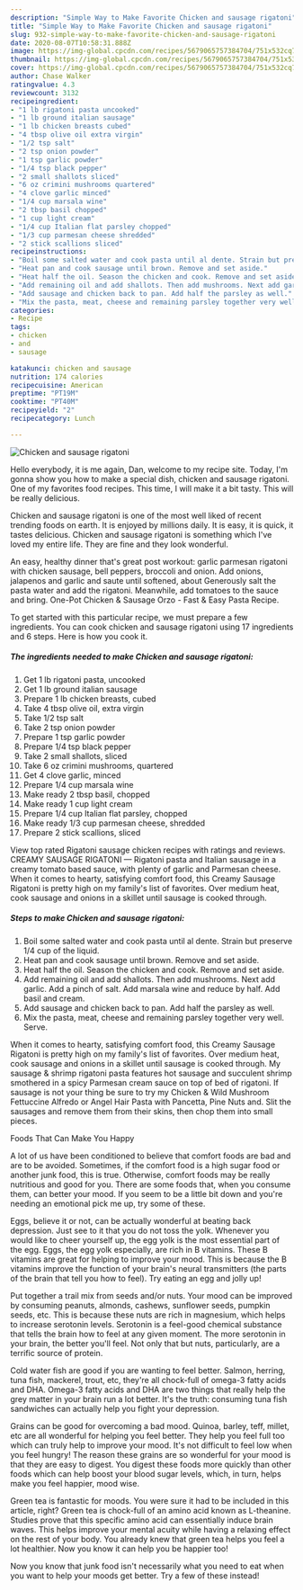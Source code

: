 ```yaml
---
description: "Simple Way to Make Favorite Chicken and sausage rigatoni"
title: "Simple Way to Make Favorite Chicken and sausage rigatoni"
slug: 932-simple-way-to-make-favorite-chicken-and-sausage-rigatoni
date: 2020-08-07T10:58:31.888Z
image: https://img-global.cpcdn.com/recipes/5679065757384704/751x532cq70/chicken-and-sausage-rigatoni-recipe-main-photo.jpg
thumbnail: https://img-global.cpcdn.com/recipes/5679065757384704/751x532cq70/chicken-and-sausage-rigatoni-recipe-main-photo.jpg
cover: https://img-global.cpcdn.com/recipes/5679065757384704/751x532cq70/chicken-and-sausage-rigatoni-recipe-main-photo.jpg
author: Chase Walker
ratingvalue: 4.3
reviewcount: 3132
recipeingredient:
- "1 lb rigatoni pasta uncooked"
- "1 lb ground italian sausage"
- "1 lb chicken breasts cubed"
- "4 tbsp olive oil extra virgin"
- "1/2 tsp salt"
- "2 tsp onion powder"
- "1 tsp garlic powder"
- "1/4 tsp black pepper"
- "2 small shallots sliced"
- "6 oz crimini mushrooms quartered"
- "4 clove garlic minced"
- "1/4 cup marsala wine"
- "2 tbsp basil chopped"
- "1 cup light cream"
- "1/4 cup Italian flat parsley chopped"
- "1/3 cup parmesan cheese shredded"
- "2 stick scallions sliced"
recipeinstructions:
- "Boil some salted water and cook pasta until al dente. Strain but preserve 1/4 cup of the liquid."
- "Heat pan and cook sausage until brown. Remove and set aside."
- "Heat half the oil. Season the chicken and cook. Remove and set aside."
- "Add remaining oil and add shallots. Then add mushrooms. Next add garlic. Add a pinch of salt. Add marsala wine and reduce by half. Add basil and cream."
- "Add sausage and chicken back to pan. Add half the parsley as well."
- "Mix the pasta, meat, cheese and remaining parsley together very well. Serve."
categories:
- Recipe
tags:
- chicken
- and
- sausage

katakunci: chicken and sausage 
nutrition: 174 calories
recipecuisine: American
preptime: "PT19M"
cooktime: "PT40M"
recipeyield: "2"
recipecategory: Lunch

---
```



![Chicken and sausage rigatoni](https://img-global.cpcdn.com/recipes/5679065757384704/751x532cq70/chicken-and-sausage-rigatoni-recipe-main-photo.jpg)

Hello everybody, it is me again, Dan, welcome to my recipe site. Today, I'm gonna show you how to make a special dish, chicken and sausage rigatoni. One of my favorites food recipes. This time, I will make it a bit tasty. This will be really delicious.

Chicken and sausage rigatoni is one of the most well liked of recent trending foods on earth. It is enjoyed by millions daily. It is easy, it is quick, it tastes delicious. Chicken and sausage rigatoni is something which I've loved my entire life. They are fine and they look wonderful.

An easy, healthy dinner that&#39;s great post workout: garlic parmesan rigatoni with chicken sausage, bell peppers, broccoli and onion. Add onions, jalapenos and garlic and saute until softened, about Generously salt the pasta water and add the rigatoni. Meanwhile, add tomatoes to the sauce and bring. One-Pot Chicken &amp; Sausage Orzo - Fast &amp; Easy Pasta Recipe.


To get started with this particular recipe, we must prepare a few ingredients. You can cook chicken and sausage rigatoni using 17 ingredients and 6 steps. Here is how you cook it.

<!--inarticleads1-->

##### The ingredients needed to make Chicken and sausage rigatoni:

1. Get 1 lb rigatoni pasta, uncooked
1. Get 1 lb ground italian sausage
1. Prepare 1 lb chicken breasts, cubed
1. Take 4 tbsp olive oil, extra virgin
1. Take 1/2 tsp salt
1. Take 2 tsp onion powder
1. Prepare 1 tsp garlic powder
1. Prepare 1/4 tsp black pepper
1. Take 2 small shallots, sliced
1. Take 6 oz crimini mushrooms, quartered
1. Get 4 clove garlic, minced
1. Prepare 1/4 cup marsala wine
1. Make ready 2 tbsp basil, chopped
1. Make ready 1 cup light cream
1. Prepare 1/4 cup Italian flat parsley, chopped
1. Make ready 1/3 cup parmesan cheese, shredded
1. Prepare 2 stick scallions, sliced


View top rated Rigatoni sausage chicken recipes with ratings and reviews. CREAMY SAUSAGE RIGATONI — Rigatoni pasta and Italian sausage in a creamy tomato based sauce, with plenty of garlic and Parmesan cheese. When it comes to hearty, satisfying comfort food, this Creamy Sausage Rigatoni is pretty high on my family&#39;s list of favorites. Over medium heat, cook sausage and onions in a skillet until sausage is cooked through. 

<!--inarticleads2-->

##### Steps to make Chicken and sausage rigatoni:

1. Boil some salted water and cook pasta until al dente. Strain but preserve 1/4 cup of the liquid.
1. Heat pan and cook sausage until brown. Remove and set aside.
1. Heat half the oil. Season the chicken and cook. Remove and set aside.
1. Add remaining oil and add shallots. Then add mushrooms. Next add garlic. Add a pinch of salt. Add marsala wine and reduce by half. Add basil and cream.
1. Add sausage and chicken back to pan. Add half the parsley as well.
1. Mix the pasta, meat, cheese and remaining parsley together very well. Serve.


When it comes to hearty, satisfying comfort food, this Creamy Sausage Rigatoni is pretty high on my family&#39;s list of favorites. Over medium heat, cook sausage and onions in a skillet until sausage is cooked through. My sausage &amp; shrimp rigatoni pasta features hot sausage and succulent shrimp smothered in a spicy Parmesan cream sauce on top of bed of rigatoni. If sausage is not your thing be sure to try my Chicken &amp; Wild Mushroom Fettuccine Alfredo or Angel Hair Pasta with Pancetta, Pine Nuts and. Slit the sausages and remove them from their skins, then chop them into small pieces. 

Foods That Can Make You Happy


A lot of us have been conditioned to believe that comfort foods are bad and are to be avoided. Sometimes, if the comfort food is a high sugar food or another junk food, this is true. Otherwise, comfort foods may be really nutritious and good for you. There are some foods that, when you consume them, can better your mood. If you seem to be a little bit down and you're needing an emotional pick me up, try some of these.

Eggs, believe it or not, can be actually wonderful at beating back depression. Just see to it that you do not toss the yolk. Whenever you would like to cheer yourself up, the egg yolk is the most essential part of the egg. Eggs, the egg yolk especially, are rich in B vitamins. These B vitamins are great for helping to improve your mood. This is because the B vitamins improve the function of your brain's neural transmitters (the parts of the brain that tell you how to feel). Try eating an egg and jolly up!

Put together a trail mix from seeds and/or nuts. Your mood can be improved by consuming peanuts, almonds, cashews, sunflower seeds, pumpkin seeds, etc. This is because these nuts are rich in magnesium, which helps to increase serotonin levels. Serotonin is a feel-good chemical substance that tells the brain how to feel at any given moment. The more serotonin in your brain, the better you'll feel. Not only that but nuts, particularly, are a terrific source of protein.

Cold water fish are good if you are wanting to feel better. Salmon, herring, tuna fish, mackerel, trout, etc, they're all chock-full of omega-3 fatty acids and DHA. Omega-3 fatty acids and DHA are two things that really help the grey matter in your brain run a lot better. It's the truth: consuming tuna fish sandwiches can actually help you fight your depression. 

Grains can be good for overcoming a bad mood. Quinoa, barley, teff, millet, etc are all wonderful for helping you feel better. They help you feel full too which can truly help to improve your mood. It's not difficult to feel low when you feel hungry! The reason these grains are so wonderful for your mood is that they are easy to digest. You digest these foods more quickly than other foods which can help boost your blood sugar levels, which, in turn, helps make you feel happier, mood wise.

Green tea is fantastic for moods. You were sure it had to be included in this article, right? Green tea is chock-full of an amino acid known as L-theanine. Studies prove that this specific amino acid can essentially induce brain waves. This helps improve your mental acuity while having a relaxing effect on the rest of your body. You already knew that green tea helps you feel a lot healthier. Now you know it can help you be happier too!

Now you know that junk food isn't necessarily what you need to eat when you want to help your moods get better. Try a few of these instead!

